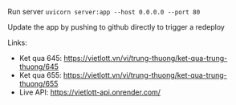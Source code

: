 Run server
`uvicorn server:app --host 0.0.0.0 --port 80`

Update the app by pushing to github directly to trigger a redeploy


Links:
- Ket qua 645: https://vietlott.vn/vi/trung-thuong/ket-qua-trung-thuong/645
- Ket qua 655: https://vietlott.vn/vi/trung-thuong/ket-qua-trung-thuong/655
- Live API: https://vietlott-api.onrender.com/